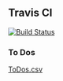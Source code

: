 ## Travis CI
[![Build Status](https://travis-ci.com/kb8njit/StatCalc.svg?branch=master)](https://travis-ci.com/github/kb8njit/StatCalc)

### To Dos
[ToDos.csv](./ToDos.csv)
